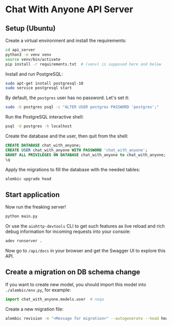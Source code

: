 # Chat With Anyone API Server

## Setup (Ubuntu)

Create a virtual environment and install the requirements:

```bash
cd api_server
python3 -m venv venv
source venv/bin/activate
pip install -r requirements.txt  # (venv) is supposed here and below
```

Install and run PostgreSQL:

```bash
sudo apt-get install postgresql-10
sudo service postgresql start
```

By default, the `postgres` user has no password. Let's set it:

```bash
sudo -U postgres psql -c "ALTER USER postgres PASSWORD 'postgres';"
```

Run the PostgreSQL interactive shell:

```bash
psql -U postgres -h localhost
```

Create the database and the user, then quit from the shell:

```sql
CREATE DATABASE chat_with_anyone;
CREATE USER chat_with_anyone WITH PASSWORD 'chat_with_anyone';
GRANT ALL PRIVILEGES ON DATABASE chat_with_anyone to chat_with_anyone;
\q
```

Apply the migrations to fill the database with the needed tables:

```bash
alembic upgrade head
```

## Start application

Now run the freaking server!

```bash
python main.py
```

Or use the `aiohttp-devtools` CLI to get such features as live reload
and rich debug information for incoming requests into your console:

```bash
adev runserver .
```

Now go to `/api/docs` in your browser and get the Swagger UI to
explore this API.

## Create a migration on DB schema change

If you want to create new model, you should import this model into `./alembic/env.py`, for example:

```python
import chat_with_anyone.models.user  # noqa
```

Create a new migration file:

```bash
alembic revision -m "<Message for migration>" --autogenerate --head head
```
